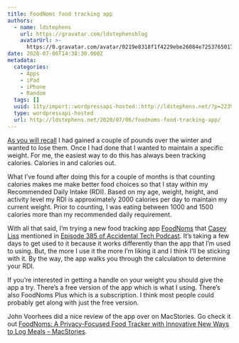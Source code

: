 ```yaml
---
title: FoodNoms food tracking app
authors:
  - name: ldstephens
    url: https://gravatar.com/ldstephensblog
    avatarUrl: >-
      https://0.gravatar.com/avatar/0219e8318f1f4229ebe26084e7253765017f43ca0c631be37dc6d0b8ad6e40a4?s=96&d=identicon&r=G
date: 2020-07-06T14:38:30.000Z
metadata:
  categories:
    - Apps
    - iPad
    - iPhone
    - Random
  tags: []
  uuid: 11ty/import::wordpressapi-hosted::http://ldstephens.net/?p=2239
  type: wordpressapi-hosted
  url: http://ldstephens.net/2020/07/06/foodnoms-food-tracking-app/
---
```

[As you will recall](http://ldstephens.net/2020/05/21/weight-management/) I had gained a couple of pounds over the winter and wanted to lose them. Once I had done that I wanted to maintain a specific weight. For me, the easiest way to do this has always been tracking calories. Calories in and calories out.

What I’ve found after doing this for a couple of months is that counting calories makes me make better food choices so that I stay within my Recommended Daily Intake (RDI). Based on my age, weight, height, and activity level my RDI is approximately 2000 calories per day to maintain my current weight. Prior to counting, I was eating between 1000 and 1500 calories more than my recommended daily requirement.

With all that said, I’m trying a new food tracking app [FoodNoms](https://foodnoms.com) that [Casey Liss](https://www.caseyliss.com/) mentioned in [Episode 385 of Accidental Tech Podcast](https://atp.fm/385). It’s taking a few days to get used to it because it works differently than the app that I’m used to using. But, the more I use it the more I’m liking it and I think I’ll be sticking with it. By the way, the app walks you through the calculation to determine your RDI.

If you’re interested in getting a handle on your weight you should give the app a try. There’s a free version of the app which is what I using. There’s also FoodNoms Plus which is a subscription. I think most people could probably get along with just the free version.

John Voorhees did a nice review of the app over on MacStories. Go check it out [FoodNoms: A Privacy-Focused Food Tracker with Innovative New Ways to Log Meals – MacStories](https://www.macstories.net/reviews/foodnoms-a-privacy-focused-food-tracker-with-innovative-new-ways-to-log-meals/).